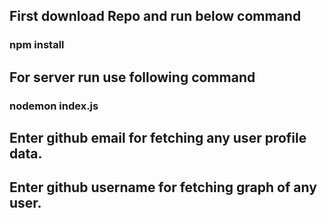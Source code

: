 ## First download Repo and run below command
### npm install

## For server run use following command
### nodemon index.js

## Enter github email for fetching any user profile data.
## Enter github username for fetching graph of any user.
